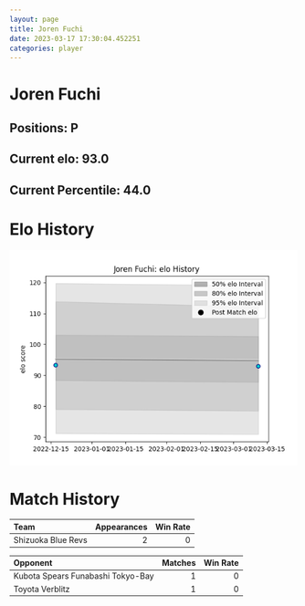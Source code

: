 ```yaml
---  
layout: page  
title: Joren Fuchi  
date: 2023-03-17 17:30:04.452251  
categories: player  
---
```

# Joren Fuchi

## Positions: P

## Current elo: 93.0

## Current Percentile: 44.0

# Elo History


![elo history](history_JorenFuchi.png)
# Match History


| Team               |   Appearances |   Win Rate |
|:-------------------|--------------:|-----------:|
| Shizuoka Blue Revs |             2 |          0 |

| Opponent                          |   Matches |   Win Rate |
|:----------------------------------|----------:|-----------:|
| Kubota Spears Funabashi Tokyo-Bay |         1 |          0 |
| Toyota Verblitz                   |         1 |          0 |